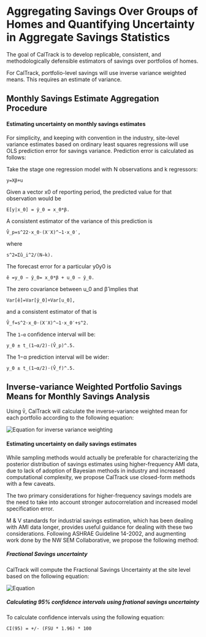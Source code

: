 # Aggregating Savings Over Groups of Homes and Quantifying Uncertainty in Aggregate Savings Statistics

The goal of CalTrack is to develop replicable, consistent, and methodologically defensible estimators of savings over portfolios of homes. 

For CalTrack, portfolio-level savings will use inverse variance weighted means. This requires an estimate of variance. 
     
## Monthly Savings Estimate Aggregation Procedure

#### Estimating uncertainty on monthly savings estimates

For simplicity, and keeping with convention in the industry, site-level variance estimates based on ordinary least squares regressions will use OLS prediction error for savings variance. Prediction error is calculated as follows:

Take the stage one regression model with N observations and k regressors:

`y=Xβ+u`

Given a vector x0 of reporting period, the predicted value for that observation would be

`E[y|x_0] = ŷ_0 = x_0*β.`

A consistent estimator of the variance of this prediction is

`V̂_p=s^22⋅x_0⋅(X′X)^−1⋅x_0′,`

where

`s^2=Σû_i^2/(N−k).`

The forecast error for a particular y0y0 is

`ê =y_0 − ŷ_0= x_0*β + u_0 − ŷ_0.`

The zero covariance between u_0 and β̂ implies that

`Var[ê]=Var[ŷ_0]+Var[u_0],`

and a consistent estimator of that is

`V̂_f=s^2⋅x_0⋅(X′X)^−1⋅x_0′+s^2.`

The `1−α` confidence interval will be:

`y_0 ± t_(1−α/2)⋅(V̂_p)^.5.`

The 1−α prediction interval will be wider:

`y_0 ± t_(1−α/2)⋅(V̂_f)^.5.`


## Inverse-variance Weighted Portfolio Savings Means for Monthly Savings Analysis

Using `V̂`, CalTrack will calculate the inverse-variance weighted mean for each portfolio according to the following equation:

![Equation for inverse variance weighting](https://www.dropbox.com/s/353ssd5u7725a7c/Screenshot%202016-10-20%2010.49.07.png?dl=0)

#### Estimating uncertainty on daily savings estimates

While sampling methods would actually be preferable for characterizing the posterior distribution of savings estimates using higher-frequency AMI data, due to lack of adoption of Bayesian methods in industry and increased computational complexity, we propose CalTrack use closed-form methods with a few caveats.

The two primary considerations for higher-frequency savings models are the need to take into account stronger autocorrelation and increased model specification error. 

M & V standards for industrial savings estimation, which has been dealing with AMI data longer, provides useful guidance for dealing with these two considerations. Following ASHRAE Guideline 14-2002, and augmenting work done by the NW SEM Collaborative, we propose the following method:

##### Fractional Savings uncertainty

CalTrack will compute the Fractional Savings Uncertainty at the site level based on the following equation:

![Equation](https://www.dropbox.com/s/lca8colvkqgrtyd/Screenshot%202016-10-20%2010.28.22.png?dl=0)

##### Calculating 95% confidence intervals using frational savings uncertainty
  
To calculate confidence intervals using the following equation:

`CI(95) = +/- (FSU * 1.96) * 100`

